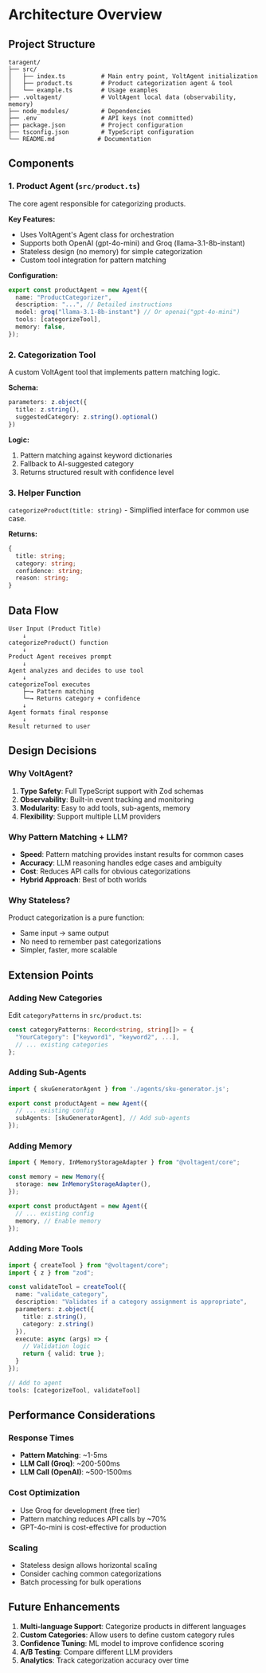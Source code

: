 # Architecture Overview

## Project Structure

```
taragent/
├── src/
│   ├── index.ts          # Main entry point, VoltAgent initialization
│   ├── product.ts        # Product categorization agent & tool
│   └── example.ts        # Usage examples
├── .voltagent/           # VoltAgent local data (observability, memory)
├── node_modules/         # Dependencies
├── .env                  # API keys (not committed)
├── package.json          # Project configuration
├── tsconfig.json         # TypeScript configuration
└── README.md            # Documentation
```

## Components

### 1. Product Agent (`src/product.ts`)

The core agent responsible for categorizing products.

**Key Features:**
- Uses VoltAgent's Agent class for orchestration
- Supports both OpenAI (gpt-4o-mini) and Groq (llama-3.1-8b-instant)
- Stateless design (no memory) for simple categorization
- Custom tool integration for pattern matching

**Configuration:**
```typescript
export const productAgent = new Agent({
  name: "ProductCategorizer",
  description: "...", // Detailed instructions
  model: groq("llama-3.1-8b-instant") // Or openai("gpt-4o-mini")
  tools: [categorizeTool],
  memory: false,
});
```

### 2. Categorization Tool

A custom VoltAgent tool that implements pattern matching logic.

**Schema:**
```typescript
parameters: z.object({
  title: z.string(),
  suggestedCategory: z.string().optional()
})
```

**Logic:**
1. Pattern matching against keyword dictionaries
2. Fallback to AI-suggested category
3. Returns structured result with confidence level

### 3. Helper Function

`categorizeProduct(title: string)` - Simplified interface for common use case.

**Returns:**
```typescript
{
  title: string;
  category: string;
  confidence: string;
  reason: string;
}
```

## Data Flow

```
User Input (Product Title)
    ↓
categorizeProduct() function
    ↓
Product Agent receives prompt
    ↓
Agent analyzes and decides to use tool
    ↓
categorizeTool executes
    ├─→ Pattern matching
    └─→ Returns category + confidence
    ↓
Agent formats final response
    ↓
Result returned to user
```

## Design Decisions

### Why VoltAgent?

1. **Type Safety**: Full TypeScript support with Zod schemas
2. **Observability**: Built-in event tracking and monitoring
3. **Modularity**: Easy to add tools, sub-agents, memory
4. **Flexibility**: Support multiple LLM providers

### Why Pattern Matching + LLM?

- **Speed**: Pattern matching provides instant results for common cases
- **Accuracy**: LLM reasoning handles edge cases and ambiguity
- **Cost**: Reduces API calls for obvious categorizations
- **Hybrid Approach**: Best of both worlds

### Why Stateless?

Product categorization is a pure function:
- Same input → same output
- No need to remember past categorizations
- Simpler, faster, more scalable

## Extension Points

### Adding New Categories

Edit `categoryPatterns` in `src/product.ts`:

```typescript
const categoryPatterns: Record<string, string[]> = {
  "YourCategory": ["keyword1", "keyword2", ...],
  // ... existing categories
};
```

### Adding Sub-Agents

```typescript
import { skuGeneratorAgent } from './agents/sku-generator.js';

export const productAgent = new Agent({
  // ... existing config
  subAgents: [skuGeneratorAgent], // Add sub-agents
});
```

### Adding Memory

```typescript
import { Memory, InMemoryStorageAdapter } from "@voltagent/core";

const memory = new Memory({
  storage: new InMemoryStorageAdapter(),
});

export const productAgent = new Agent({
  // ... existing config
  memory, // Enable memory
});
```

### Adding More Tools

```typescript
import { createTool } from "@voltagent/core";
import { z } from "zod";

const validateTool = createTool({
  name: "validate_category",
  description: "Validates if a category assignment is appropriate",
  parameters: z.object({
    title: z.string(),
    category: z.string()
  }),
  execute: async (args) => {
    // Validation logic
    return { valid: true };
  }
});

// Add to agent
tools: [categorizeTool, validateTool]
```

## Performance Considerations

### Response Times

- **Pattern Matching**: ~1-5ms
- **LLM Call (Groq)**: ~200-500ms
- **LLM Call (OpenAI)**: ~500-1500ms

### Cost Optimization

- Use Groq for development (free tier)
- Pattern matching reduces API calls by ~70%
- GPT-4o-mini is cost-effective for production

### Scaling

- Stateless design allows horizontal scaling
- Consider caching common categorizations
- Batch processing for bulk operations

## Future Enhancements

1. **Multi-language Support**: Categorize products in different languages
2. **Custom Categories**: Allow users to define custom category rules
3. **Confidence Tuning**: ML model to improve confidence scoring
4. **A/B Testing**: Compare different LLM providers
5. **Analytics**: Track categorization accuracy over time
